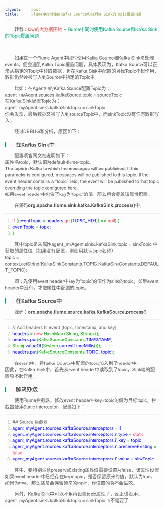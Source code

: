 ```yaml
---
layout:     post
title:      Flume中同时使用Kafka Source和Kafka Sink的Topic覆盖问题
---
```

<div id="article_content" class="article_content clearfix csdn-tracking-statistics" data-pid="blog" data-mod="popu_307" data-dsm="post">
								            <link rel="stylesheet" href="https://csdnimg.cn/release/phoenix/template/css/ck_htmledit_views-f76675cdea.css">
						<div class="htmledit_views" id="content_views">
                
<p style="color:rgb(85,85,85);font-family:'Microsoft Yahei', 'Helvetica Neue', Helvetica, Arial, sans-serif;font-size:15px;text-indent:30px;">
转载：<a href="http://lxw1234.com/" rel="nofollow" title="" style="color:rgb(217,83,79);text-decoration:none;font-family:'Microsoft Yahei', 'Helvetica Neue', Helvetica, Arial, sans-serif;font-size:15px;text-indent:30px;">lxw的大数据田地</a><span style="color:rgb(85,85,85);font-family:'Microsoft Yahei', 'Helvetica Neue', Helvetica, Arial, sans-serif;font-size:15px;text-indent:30px;"> » </span><a href="http://lxw1234.com/archives/2016/06/684.htm" rel="nofollow" title="" style="color:rgb(0,166,124);text-decoration:none;font-family:'Microsoft Yahei', 'Helvetica Neue', Helvetica, Arial, sans-serif;font-size:15px;text-indent:30px;">Flume中同时使用Kafka
 Source和Kafka Sink的Topic覆盖问题</a></p>
<p style="color:rgb(85,85,85);font-family:'Microsoft Yahei', 'Helvetica Neue', Helvetica, Arial, sans-serif;font-size:15px;text-indent:30px;">
<br></p>
<p style="color:rgb(85,85,85);font-family:'Microsoft Yahei', 'Helvetica Neue', Helvetica, Arial, sans-serif;font-size:15px;text-indent:30px;">
如果在一个Flume Agent中同时使用Kafka Source和Kafka Sink来处理events，便会遇到Kafka Topic覆盖问题，具体表现为，Kafka Source可以正常从指定的Topic中读取数据，但在Kafka Sink中配置的目标Topic不起作用，数据仍然会被写入到Source中指定的Topic中。</p>
<p style="color:rgb(85,85,85);font-family:'Microsoft Yahei', 'Helvetica Neue', Helvetica, Arial, sans-serif;font-size:15px;text-indent:30px;">
比如：在Agent中的Kafka Source配置Topic为：<br>
agent_myAgent.sources.kafkaSource.topic = sourceTopic<br>
在Kafka Sink配置Topic为：<br>
agent_myAgent.sinks.kafkaSink.topic = sinkTopic<br>
你会发现，最后数据又被写入到sourceTopic中，而sinkTopic没有任何数据写入。</p>
<p style="color:rgb(85,85,85);font-family:'Microsoft Yahei', 'Helvetica Neue', Helvetica, Arial, sans-serif;font-size:15px;text-indent:30px;">
经过DEBUG和分析，原因如下：</p>
<h2 style="line-height:18px;color:rgb(85,85,85);font-size:18px;border-left:4px solid rgb(0,166,124);background-color:rgb(251,251,251);font-family:'Microsoft Yahei', 'Helvetica Neue', Helvetica, Arial, sans-serif;text-indent:30px;">
在Kafka Sink中</h2>
<p style="color:rgb(85,85,85);font-family:'Microsoft Yahei', 'Helvetica Neue', Helvetica, Arial, sans-serif;font-size:15px;text-indent:30px;">
配置项官网文档说明如下：<br>
属性名topic，默认值为default-flume-topic。<br>
The topic in Kafka to which the messages will be published. If this parameter is configured, messages will be published to this topic. If the event header contains a “topic” field, the event will be published to that topic overriding the topic configured here。<br>
如果event header中包含了key为”topic”的值，那么将会覆盖该属性配置。</p>
<p style="color:rgb(85,85,85);font-family:'Microsoft Yahei', 'Helvetica Neue', Helvetica, Arial, sans-serif;font-size:15px;text-indent:30px;">
在源码<strong>org.apache.flume.sink.kafka.KafkaSink.process()</strong>中，</p>
<pre class="prettyprint linenums" style="color:rgb(68,68,68);font-size:14px;line-height:20px;background-color:rgb(248,248,248);border:1px solid rgb(238,238,238);overflow:hidden;text-indent:30px;font-family:Consolas, 'Bitstream Vera Sans Mono', 'Courier New', Courier, monospace !important;"></pre><ol class="linenums" style="list-style:none;"><li class="L0" style="line-height:20px;text-indent:0px;color:rgb(190,190,197);margin-left:0px;list-style:decimal;"><span class="kwd" style="color:rgb(249,38,89);">if</span><span class="pln" style="color:rgb(0,0,255);"> </span><span class="pun" style="color:rgb(0,170,0);">((</span><span class="pln" style="color:rgb(0,0,255);">eventTopic </span><span class="pun" style="color:rgb(0,170,0);">=</span><span class="pln" style="color:rgb(0,0,255);"> headers</span><span class="pun" style="color:rgb(0,170,0);">.</span><span class="kwd" style="color:rgb(249,38,89);">get</span><span class="pun" style="color:rgb(0,170,0);">(</span><span class="pln" style="color:rgb(0,0,255);">TOPIC_HDR</span><span class="pun" style="color:rgb(0,170,0);">))</span><span class="pln" style="color:rgb(0,0,255);"> </span><span class="pun" style="color:rgb(0,170,0);">==</span><span class="pln" style="color:rgb(0,0,255);"> </span><span class="kwd" style="color:rgb(249,38,89);">null</span><span class="pun" style="color:rgb(0,170,0);">)</span><span class="pln" style="color:rgb(0,0,255);"> </span><span class="pun" style="color:rgb(0,170,0);">{</span></li><li class="L1" style="line-height:20px;text-indent:0px;color:rgb(190,190,197);margin-left:0px;list-style:decimal;"><span class="pln" style="color:rgb(0,0,255);">            eventTopic </span><span class="pun" style="color:rgb(0,170,0);">=</span><span class="pln" style="color:rgb(0,0,255);"> topic</span><span class="pun" style="color:rgb(0,170,0);">;</span></li><li class="L2" style="line-height:20px;text-indent:0px;color:rgb(190,190,197);margin-left:0px;list-style:decimal;"><span class="pln" style="color:rgb(0,0,255);"> </span><span class="pun" style="color:rgb(0,170,0);">}</span></li></ol>
<p style="color:rgb(85,85,85);font-family:'Microsoft Yahei', 'Helvetica Neue', Helvetica, Arial, sans-serif;font-size:15px;text-indent:30px;">
其中topic是从属性agent_myAgent.sinks.kafkaSink.topic = sinkTopic 中获取的属性值（如果没有配置，则使用默认topic名称）<br>
topic = context.getString(KafkaSinkConstants.TOPIC,KafkaSinkConstants.DEFAULT_TOPIC);</p>
<p style="color:rgb(85,85,85);font-family:'Microsoft Yahei', 'Helvetica Neue', Helvetica, Arial, sans-serif;font-size:15px;text-indent:30px;">
即：先使用event header中key为”topic”的值作为sink的topic，如果event header中没有，才取属性中配置的topic。</p>
<h2 style="line-height:18px;color:rgb(85,85,85);font-size:18px;border-left:4px solid rgb(0,166,124);background-color:rgb(251,251,251);font-family:'Microsoft Yahei', 'Helvetica Neue', Helvetica, Arial, sans-serif;text-indent:30px;">
在Kafka Source中</h2>
<p style="color:rgb(85,85,85);font-family:'Microsoft Yahei', 'Helvetica Neue', Helvetica, Arial, sans-serif;font-size:15px;text-indent:30px;">
源码：<strong>org.apache.flume.source.kafka.KafkaSource.process()</strong></p>
<pre class="prettyprint linenums" style="color:rgb(68,68,68);font-size:14px;line-height:20px;background-color:rgb(248,248,248);border:1px solid rgb(238,238,238);overflow:hidden;text-indent:30px;font-family:Consolas, 'Bitstream Vera Sans Mono', 'Courier New', Courier, monospace !important;"></pre><ol class="linenums" style="list-style:none;"><li class="L0" style="line-height:20px;text-indent:0px;color:rgb(190,190,197);margin-left:0px;list-style:decimal;"><span class="com" style="color:rgb(102,102,102);">// Add headers to event (topic, timestamp, and key)</span></li><li class="L1" style="line-height:20px;text-indent:0px;color:rgb(190,190,197);margin-left:0px;list-style:decimal;"><span class="pln" style="color:rgb(0,0,255);">    headers </span><span class="pun" style="color:rgb(0,170,0);">=</span><span class="pln" style="color:rgb(0,0,255);"> </span><span class="kwd" style="color:rgb(249,38,89);">new</span><span class="pln" style="color:rgb(0,0,255);"> </span><span class="typ" style="color:rgb(0,170,0);">HashMap</span><span class="pun" style="color:rgb(0,170,0);">&lt;</span><span class="typ" style="color:rgb(0,170,0);">String</span><span class="pun" style="color:rgb(0,170,0);">,</span><span class="pln" style="color:rgb(0,0,255);"> </span><span class="typ" style="color:rgb(0,170,0);">String</span><span class="pun" style="color:rgb(0,170,0);">&gt;();</span></li><li class="L2" style="line-height:20px;text-indent:0px;color:rgb(190,190,197);margin-left:0px;list-style:decimal;"><span class="pln" style="color:rgb(0,0,255);">    headers</span><span class="pun" style="color:rgb(0,170,0);">.</span><span class="pln" style="color:rgb(0,0,255);">put</span><span class="pun" style="color:rgb(0,170,0);">(</span><span class="typ" style="color:rgb(0,170,0);">KafkaSourceConstants</span><span class="pun" style="color:rgb(0,170,0);">.</span><span class="pln" style="color:rgb(0,0,255);">TIMESTAMP</span><span class="pun" style="color:rgb(0,170,0);">,</span></li><li class="L3" style="line-height:20px;text-indent:0px;color:rgb(190,190,197);margin-left:0px;list-style:decimal;"><span class="pln" style="color:rgb(0,0,255);">            </span><span class="typ" style="color:rgb(0,170,0);">String</span><span class="pun" style="color:rgb(0,170,0);">.</span><span class="pln" style="color:rgb(0,0,255);">valueOf</span><span class="pun" style="color:rgb(0,170,0);">(</span><span class="typ" style="color:rgb(0,170,0);">System</span><span class="pun" style="color:rgb(0,170,0);">.</span><span class="pln" style="color:rgb(0,0,255);">currentTimeMillis</span><span class="pun" style="color:rgb(0,170,0);">()));</span></li><li class="L4" style="line-height:20px;text-indent:0px;color:rgb(190,190,197);margin-left:0px;list-style:decimal;"><span class="pln" style="color:rgb(0,0,255);">    headers</span><span class="pun" style="color:rgb(0,170,0);">.</span><span class="pln" style="color:rgb(0,0,255);">put</span><span class="pun" style="color:rgb(0,170,0);">(</span><span class="typ" style="color:rgb(0,170,0);">KafkaSourceConstants</span><span class="pun" style="color:rgb(0,170,0);">.</span><span class="pln" style="color:rgb(0,0,255);">TOPIC</span><span class="pun" style="color:rgb(0,170,0);">,</span><span class="pln" style="color:rgb(0,0,255);"> topic</span><span class="pun" style="color:rgb(0,170,0);">);</span></li></ol>
<p style="color:rgb(85,85,85);font-family:'Microsoft Yahei', 'Helvetica Neue', Helvetica, Arial, sans-serif;font-size:15px;text-indent:30px;">
在event中，将Kafka Source中配置的topic加入到了header中。<br>
因此，在Kafka Sink中，首先从event header中读取到了topic，Sink端的配置项不起作用。</p>
<h2 style="line-height:18px;color:rgb(85,85,85);font-size:18px;border-left:4px solid rgb(0,166,124);background-color:rgb(251,251,251);font-family:'Microsoft Yahei', 'Helvetica Neue', Helvetica, Arial, sans-serif;text-indent:30px;">
解决办法</h2>
<p style="color:rgb(85,85,85);font-family:'Microsoft Yahei', 'Helvetica Neue', Helvetica, Arial, sans-serif;font-size:15px;text-indent:30px;">
使用Flume拦截器，修改event header中key=topic的值为目标topic，拦截器使用Static interceptor，配置如下：</p>
<pre class="prettyprint linenums" style="color:rgb(68,68,68);font-size:14px;line-height:20px;background-color:rgb(248,248,248);border:1px solid rgb(238,238,238);overflow:hidden;text-indent:30px;font-family:Consolas, 'Bitstream Vera Sans Mono', 'Courier New', Courier, monospace !important;"></pre><ol class="linenums" style="list-style:none;"><li class="L0" style="line-height:20px;text-indent:0px;color:rgb(190,190,197);margin-left:0px;list-style:decimal;"><span class="com" style="color:rgb(102,102,102);">## Source 拦截器</span></li><li class="L1" style="line-height:20px;text-indent:0px;color:rgb(190,190,197);margin-left:0px;list-style:decimal;"><span class="pln" style="color:rgb(0,0,255);">agent_myAgent</span><span class="pun" style="color:rgb(0,170,0);">.</span><span class="pln" style="color:rgb(0,0,255);">sources</span><span class="pun" style="color:rgb(0,170,0);">.</span><span class="pln" style="color:rgb(0,0,255);">kafkaSource</span><span class="pun" style="color:rgb(0,170,0);">.</span><span class="pln" style="color:rgb(0,0,255);">interceptors </span><span class="pun" style="color:rgb(0,170,0);">=</span><span class="pln" style="color:rgb(0,0,255);"> i1</span></li><li class="L2" style="line-height:20px;text-indent:0px;color:rgb(190,190,197);margin-left:0px;list-style:decimal;"><span class="pln" style="color:rgb(0,0,255);">agent_myAgent</span><span class="pun" style="color:rgb(0,170,0);">.</span><span class="pln" style="color:rgb(0,0,255);">sources</span><span class="pun" style="color:rgb(0,170,0);">.</span><span class="pln" style="color:rgb(0,0,255);">kafkaSource</span><span class="pun" style="color:rgb(0,170,0);">.</span><span class="pln" style="color:rgb(0,0,255);">interceptors</span><span class="pun" style="color:rgb(0,170,0);">.</span><span class="pln" style="color:rgb(0,0,255);">i1</span><span class="pun" style="color:rgb(0,170,0);">.</span><span class="pln" style="color:rgb(0,0,255);">type </span><span class="pun" style="color:rgb(0,170,0);">=</span><span class="pln" style="color:rgb(0,0,255);"> </span><span class="kwd" style="color:rgb(249,38,89);">static</span></li><li class="L3" style="line-height:20px;text-indent:0px;color:rgb(190,190,197);margin-left:0px;list-style:decimal;"><span class="pln" style="color:rgb(0,0,255);">agent_myAgent</span><span class="pun" style="color:rgb(0,170,0);">.</span><span class="pln" style="color:rgb(0,0,255);">sources</span><span class="pun" style="color:rgb(0,170,0);">.</span><span class="pln" style="color:rgb(0,0,255);">kafkaSource</span><span class="pun" style="color:rgb(0,170,0);">.</span><span class="pln" style="color:rgb(0,0,255);">interceptors</span><span class="pun" style="color:rgb(0,170,0);">.</span><span class="pln" style="color:rgb(0,0,255);">i1</span><span class="pun" style="color:rgb(0,170,0);">.</span><span class="pln" style="color:rgb(0,0,255);">key </span><span class="pun" style="color:rgb(0,170,0);">=</span><span class="pln" style="color:rgb(0,0,255);"> topic</span></li><li class="L4" style="line-height:20px;text-indent:0px;color:rgb(190,190,197);margin-left:0px;list-style:decimal;"><span class="pln" style="color:rgb(0,0,255);">agent_myAgent</span><span class="pun" style="color:rgb(0,170,0);">.</span><span class="pln" style="color:rgb(0,0,255);">sources</span><span class="pun" style="color:rgb(0,170,0);">.</span><span class="pln" style="color:rgb(0,0,255);">kafkaSource</span><span class="pun" style="color:rgb(0,170,0);">.</span><span class="pln" style="color:rgb(0,0,255);">interceptors</span><span class="pun" style="color:rgb(0,170,0);">.</span><span class="pln" style="color:rgb(0,0,255);">i1</span><span class="pun" style="color:rgb(0,170,0);">.</span><span class="pln" style="color:rgb(0,0,255);">preserveExisting </span><span class="pun" style="color:rgb(0,170,0);">=</span><span class="pln" style="color:rgb(0,0,255);"> </span><span class="kwd" style="color:rgb(249,38,89);">false</span></li><li class="L5" style="line-height:20px;text-indent:0px;color:rgb(190,190,197);margin-left:0px;list-style:decimal;"><span class="pln" style="color:rgb(0,0,255);">agent_myAgent</span><span class="pun" style="color:rgb(0,170,0);">.</span><span class="pln" style="color:rgb(0,0,255);">sources</span><span class="pun" style="color:rgb(0,170,0);">.</span><span class="pln" style="color:rgb(0,0,255);">kafkaSource</span><span class="pun" style="color:rgb(0,170,0);">.</span><span class="pln" style="color:rgb(0,0,255);">interceptors</span><span class="pun" style="color:rgb(0,170,0);">.</span><span class="pln" style="color:rgb(0,0,255);">i1</span><span class="pun" style="color:rgb(0,170,0);">.</span><span class="pln" style="color:rgb(0,0,255);">value </span><span class="pun" style="color:rgb(0,170,0);">=</span><span class="pln" style="color:rgb(0,0,255);"> sinkTopic</span></li></ol>
<p style="color:rgb(85,85,85);font-family:'Microsoft Yahei', 'Helvetica Neue', Helvetica, Arial, sans-serif;font-size:15px;text-indent:30px;">
其中，要特别注意preserveExisting属性值需要设置为false，该属性设置如果event header中已经存在key=topic，是否保留原来的值，默认为true，如果为true，那么还是会保留原来的topic，你设置的将不会生效。</p>
<p style="color:rgb(85,85,85);font-family:'Microsoft Yahei', 'Helvetica Neue', Helvetica, Arial, sans-serif;font-size:15px;text-indent:30px;">
另外，Kafka Sink中可以不用再设置topic属性了，反正也没用。<br>
agent_myAgent.sinks.kafkaSink.topic = sinkTopic  //不需要了</p>
            </div>
                </div>
